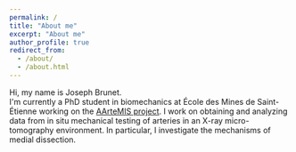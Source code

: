 ```yaml
---
permalink: /
title: "About me"
excerpt: "About me"
author_profile: true
redirect_from:
  - /about/
  - /about.html
---
```


Hi, my name is Joseph Brunet.  
I'm currently a PhD student in biomechanics at École des Mines de Saint-Étienne working on the <a class="archive_text" href="https://www.emse.fr/~badel/Pierre_Badel___Soft_tissue_biomechanics/AArteMIS.html" target="\_blank">AArteMIS project</a>. I work on obtaining and analyzing data from in situ mechanical testing of arteries in an X-ray micro-tomography environment. In particular, I investigate the mechanisms of medial dissection.

<!--
I've always been passionate about solving problem    
improving human
-->
